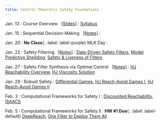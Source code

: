 ```yaml
---
title: Control-Theoretic Safety Foundations
---
```


Jan. 13
: Course Overview  &nbsp; [[Slides]](./assets/pdfs/Lecture0_intro.pdf)
  : [Syllabus](https://abajcsy.github.io/embodied-ai-safety/syllabus/)

Jan. 15
: Sequential Decision-Making &nbsp; [[Notes]](./assets/pdfs/Lecture1_optimal_control.pdf)
  : 

Jan. 20
: **No Class**{: .label .label-purple} MLK Day
  : 

Jan. 22
: Safety Filtering &nbsp; [[Notes]](./assets/pdfs/Lecture2_safety_filtering.pdf)
  : [Data-Driven Safety Filters](https://hybrid-robotics.berkeley.edu/publications/CSM2023_Safety_Filters.pdf), [Model Predictive Sheilding](https://arxiv.org/abs/1905.10691), [Safety & Liveness of Filters](https://arxiv.org/pdf/2312.15347) 
  <!-- **HW #1 Out**{: .label .label-default} -->

Jan. 27
: Safety Filter Synthesis via Optimal Control &nbsp; [[Notes]](./assets/pdfs/Lecture3_safety_filter_synthesis.pdf)
  : [HJ Reachability Overview](https://arxiv.org/abs/1709.07523), [HJ Viscosity Solution](https://arxiv.org/abs/1410.6445)


Jan. 29
: Robust Safety
  : [Differential Games](https://www.rand.org/content/dam/rand/pubs/research_memoranda/2008/RM1391.pdf), [HJ Reach-Avoid Games I](https://www.cs.ubc.ca/~mitchell/Papers/publishedIEEEtac05.pdf), [HJ Reach-Avoid Games II](https://arxiv.org/pdf/0911.4625)

Feb. 3
: Computational Frameworks for Safety I 
  : [Discounted Reachability](https://files.davidqiu.com/research/papers/2019_fisac_Bridging%20Hamilton-Jacobi%20Safety%20Analysis%20and%20Reinforcement%20Learning%20%5BRL%5D%5BConstraints%5D.pdf), [ISAACS](https://arxiv.org/abs/2212.03228)

Feb. 5
: Computational Frameworks for Safety II 
  : **HW #1 Due**{: .label .label-default} [DeepReach](https://arxiv.org/pdf/2011.02082), [One Filter to Deploy Them All](https://arxiv.org/abs/2412.09989)
  
